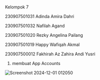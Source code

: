 Kelompok 7 

230907501031 Adinda Amira Dahri

230907501032 Nafilah Agand

230907501020 Rezky Angelina Pailang

230907501019 Happy Wafiqah Akmal

230907500012 Fakhirah Az Zahira Andi Yusri


1. membuat App Accounts


![Screenshot 2024-12-01 012050](https://github.com/user-attachments/assets/79540e78-b83b-4a67-8cfd-8aaf29d1bd82)


